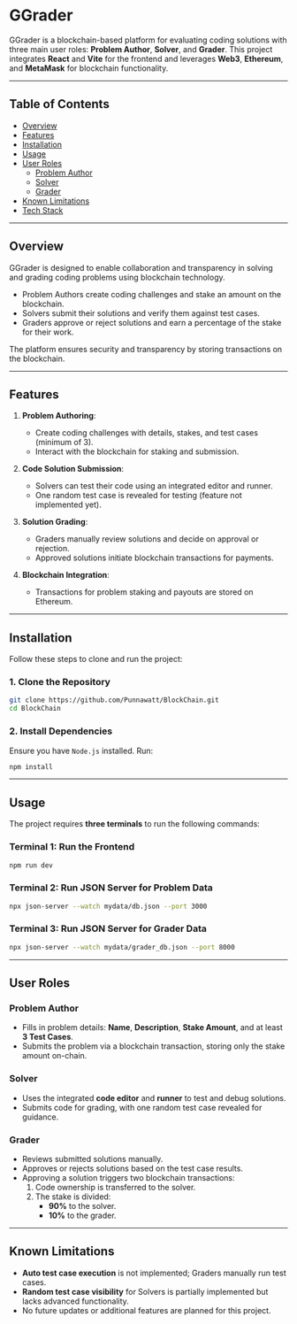 # GGrader

GGrader is a blockchain-based platform for evaluating coding solutions with three main user roles: **Problem Author**, **Solver**, and **Grader**. This project integrates **React** and **Vite** for the frontend and leverages **Web3**, **Ethereum**, and **MetaMask** for blockchain functionality.

---

## Table of Contents

- [Overview](#overview)
- [Features](#features)
- [Installation](#installation)
- [Usage](#usage)
- [User Roles](#user-roles)
  - [Problem Author](#problem-author)
  - [Solver](#solver)
  - [Grader](#grader)
- [Known Limitations](#known-limitations)
- [Tech Stack](#tech-stack)

---

## Overview

GGrader is designed to enable collaboration and transparency in solving and grading coding problems using blockchain technology.

- Problem Authors create coding challenges and stake an amount on the blockchain.
- Solvers submit their solutions and verify them against test cases.
- Graders approve or reject solutions and earn a percentage of the stake for their work.

The platform ensures security and transparency by storing transactions on the blockchain.

---

## Features

1. **Problem Authoring**:

   - Create coding challenges with details, stakes, and test cases (minimum of 3).
   - Interact with the blockchain for staking and submission.

2. **Code Solution Submission**:

   - Solvers can test their code using an integrated editor and runner.
   - One random test case is revealed for testing (feature not implemented yet).

3. **Solution Grading**:

   - Graders manually review solutions and decide on approval or rejection.
   - Approved solutions initiate blockchain transactions for payments.

4. **Blockchain Integration**:
   - Transactions for problem staking and payouts are stored on Ethereum.

---

## Installation

Follow these steps to clone and run the project:

### 1. Clone the Repository

```bash
git clone https://github.com/Punnawatt/BlockChain.git
cd BlockChain
```

### 2. Install Dependencies

Ensure you have `Node.js` installed. Run:

```bash
npm install
```

---

## Usage

The project requires **three terminals** to run the following commands:

### Terminal 1: Run the Frontend

```bash
npm run dev
```

### Terminal 2: Run JSON Server for Problem Data

```bash
npx json-server --watch mydata/db.json --port 3000
```

### Terminal 3: Run JSON Server for Grader Data

```bash
npx json-server --watch mydata/grader_db.json --port 8000
```

---

## User Roles

### Problem Author

- Fills in problem details: **Name**, **Description**, **Stake Amount**, and at least **3 Test Cases**.
- Submits the problem via a blockchain transaction, storing only the stake amount on-chain.

### Solver

- Uses the integrated **code editor** and **runner** to test and debug solutions.
- Submits code for grading, with one random test case revealed for guidance.

### Grader

- Reviews submitted solutions manually.
- Approves or rejects solutions based on the test case results.
- Approving a solution triggers two blockchain transactions:
  1. Code ownership is transferred to the solver.
  2. The stake is divided:
     - **90%** to the solver.
     - **10%** to the grader.

---

## Known Limitations

- **Auto test case execution** is not implemented; Graders manually run test cases.
- **Random test case visibility** for Solvers is partially implemented but lacks advanced functionality.
- No future updates or additional features are planned for this project.
